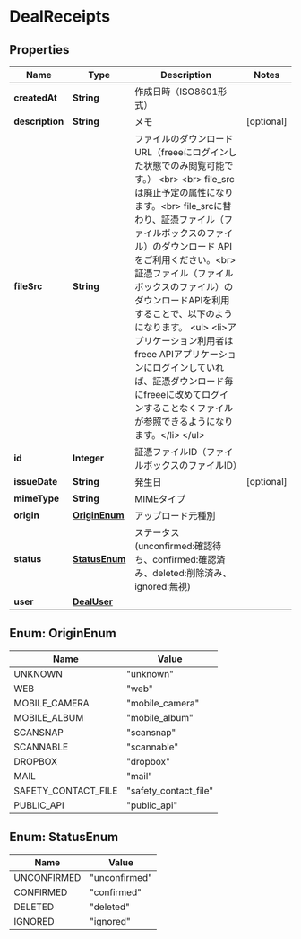 

# DealReceipts


## Properties

| Name | Type | Description | Notes |
|------------ | ------------- | ------------- | -------------|
|**createdAt** | **String** | 作成日時（ISO8601形式） |  |
|**description** | **String** | メモ |  [optional] |
|**fileSrc** | **String** | ファイルのダウンロードURL（freeeにログインした状態でのみ閲覧可能です。） &lt;br&gt; &lt;br&gt; file_srcは廃止予定の属性になります。&lt;br&gt; file_srcに替わり、証憑ファイル（ファイルボックスのファイル）のダウンロード APIをご利用ください。&lt;br&gt; 証憑ファイル（ファイルボックスのファイル）のダウンロードAPIを利用することで、以下のようになります。 &lt;ul&gt;   &lt;li&gt;アプリケーション利用者はfreee APIアプリケーションにログインしていれば、証憑ダウンロード毎にfreeeに改めてログインすることなくファイルが参照できるようになります。&lt;/li&gt; &lt;/ul&gt; |  |
|**id** | **Integer** | 証憑ファイルID（ファイルボックスのファイルID） |  |
|**issueDate** | **String** | 発生日 |  [optional] |
|**mimeType** | **String** | MIMEタイプ |  |
|**origin** | [**OriginEnum**](#OriginEnum) | アップロード元種別 |  |
|**status** | [**StatusEnum**](#StatusEnum) | ステータス(unconfirmed:確認待ち、confirmed:確認済み、deleted:削除済み、ignored:無視) |  |
|**user** | [**DealUser**](DealUser.md) |  |  |



## Enum: OriginEnum

| Name | Value |
|---- | -----|
| UNKNOWN | &quot;unknown&quot; |
| WEB | &quot;web&quot; |
| MOBILE_CAMERA | &quot;mobile_camera&quot; |
| MOBILE_ALBUM | &quot;mobile_album&quot; |
| SCANSNAP | &quot;scansnap&quot; |
| SCANNABLE | &quot;scannable&quot; |
| DROPBOX | &quot;dropbox&quot; |
| MAIL | &quot;mail&quot; |
| SAFETY_CONTACT_FILE | &quot;safety_contact_file&quot; |
| PUBLIC_API | &quot;public_api&quot; |



## Enum: StatusEnum

| Name | Value |
|---- | -----|
| UNCONFIRMED | &quot;unconfirmed&quot; |
| CONFIRMED | &quot;confirmed&quot; |
| DELETED | &quot;deleted&quot; |
| IGNORED | &quot;ignored&quot; |



